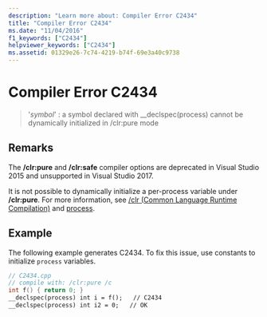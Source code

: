 ```yaml
---
description: "Learn more about: Compiler Error C2434"
title: "Compiler Error C2434"
ms.date: "11/04/2016"
f1_keywords: ["C2434"]
helpviewer_keywords: ["C2434"]
ms.assetid: 01329e26-7c74-4219-b74f-69e3a40c9738
---
```

# Compiler Error C2434

> '*symbol*' : a symbol declared with __declspec(process) cannot be dynamically initialized in /clr:pure mode

## Remarks

The **/clr:pure** and **/clr:safe** compiler options are deprecated in Visual Studio 2015 and unsupported in Visual Studio 2017.

It is not possible to dynamically initialize a per-process variable under **/clr:pure**. For more information, see [/clr (Common Language Runtime Compilation)](../../build/reference/clr-common-language-runtime-compilation.md) and [process](../../cpp/process.md).

## Example

The following example generates C2434. To fix this issue, use constants to initialize `process` variables.

```cpp
// C2434.cpp
// compile with: /clr:pure /c
int f() { return 0; }
__declspec(process) int i = f();   // C2434
__declspec(process) int i2 = 0;   // OK
```
